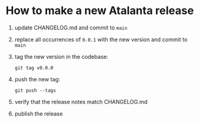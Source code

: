 # How to make a new Atalanta release

1. update CHANGELOG.md and commit to `main`
2. replace all occurrences of `0.0.1` with the new version and commit to `main`
3. tag the new version in the codebase:

       git tag v0.0.0
4. push the new tag:

       git push --tags
5. verify that the release notes match CHANGELOG.md
6. publish the release

